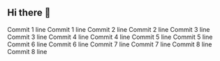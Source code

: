 ## Hi there 👋

<!--
**zhanyimu/zhanyimu** is a ✨ _special_ ✨ repository because its `README.md` (this file) appears on your GitHub profile.

Here are some ideas to get you started:

- 🔭 I’m currently working on ...
- 🌱 I’m currently learning ...
- 👯 I’m looking to collaborate on ...
- 🤔 I’m looking for help with ...
- 💬 Ask me about ...
- 📫 How to reach me: ...
- 😄 Pronouns: ...
- ⚡ Fun fact: ...
-->
Commit 1 line
Commit 1 line
Commit 2 line
Commit 2 line
Commit 3 line
Commit 3 line
Commit 4 line
Commit 4 line
Commit 5 line
Commit 5 line
Commit 6 line
Commit 6 line
Commit 7 line
Commit 7 line
Commit 8 line
Commit 8 line
